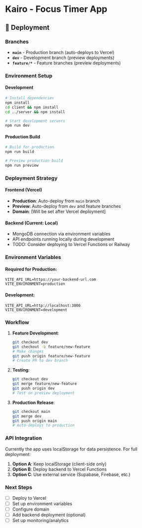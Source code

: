 # Kairo - Focus Timer App

## 🚀 Deployment

### Branches
- **`main`** - Production branch (auto-deploys to Vercel)
- **`dev`** - Development branch (preview deployments)
- **`feature/*`** - Feature branches (preview deployments)

### Environment Setup

#### Development
```bash
# Install dependencies
npm install
cd client && npm install
cd ../server && npm install

# Start development servers
npm run dev
```

#### Production Build
```bash
# Build for production
npm run build

# Preview production build
npm run preview
```

### Deployment Strategy

#### Frontend (Vercel)
- **Production**: Auto-deploy from `main` branch
- **Preview**: Auto-deploy from `dev` and feature branches
- **Domain**: [Will be set after Vercel deployment]

#### Backend (Current: Local)
- MongoDB connection via environment variables
- API endpoints running locally during development
- TODO: Consider deploying to Vercel Functions or Railway

### Environment Variables

#### Required for Production:
```env
VITE_API_URL=https://your-backend-url.com
VITE_ENVIRONMENT=production
```

#### Development:
```env
VITE_API_URL=http://localhost:3000
VITE_ENVIRONMENT=development
```

### Workflow

1. **Feature Development**:
   ```bash
   git checkout dev
   git checkout -b feature/new-feature
   # Make changes
   git push origin feature/new-feature
   # Create PR to dev branch
   ```

2. **Testing**:
   ```bash
   git checkout dev
   git merge feature/new-feature
   git push origin dev
   # Test on preview deployment
   ```

3. **Production Release**:
   ```bash
   git checkout main
   git merge dev
   git push origin main
   # Auto-deploys to production
   ```

### API Integration

Currently the app uses localStorage for data persistence. For full deployment:

1. **Option A**: Keep localStorage (client-side only)
2. **Option B**: Deploy backend to Vercel Functions
3. **Option C**: Use external service (Supabase, Firebase, etc.)

### Next Steps

- [ ] Deploy to Vercel
- [ ] Set up environment variables
- [ ] Configure domain
- [ ] Add backend deployment (optional)
- [ ] Set up monitoring/analytics

